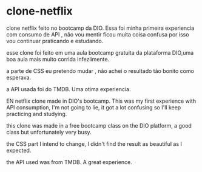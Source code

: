 # clone-netflix
clone netflix feito no bootcamp da DIO.
Essa foi minha primeira experiencia com consumo de API , não vou mentir ficou muita coisa confusa por isso vou continuar praticando e estudando.

esse clone foi feito em uma aula bootcamp gratuita da plataforma DIO,uma boa aula mais muito corrida infezlimente.

a parte de CSS eu pretendo mudar , não achei o resultado tão bonito como esperava.

a API usada foi do TMDB.
Uma otima experiencia.

EN
netflix clone made in DIO's bootcamp.
This was my first experience with API consumption, I'm not going to lie, it got a lot confusing so I'll keep practicing and studying.

this clone was made in a free bootcamp class on the DIO platform, a good class but unfortunately very busy.

the CSS part I intend to change, I didn't find the result as beautiful as I expected.

the API used was from TMDB.
A great experience.
